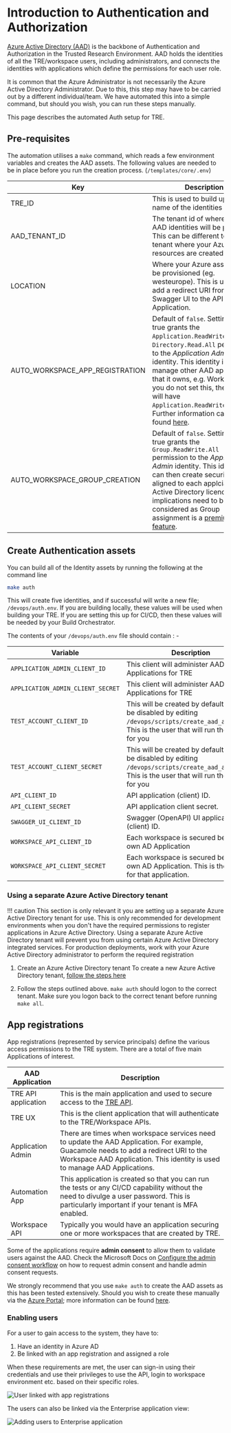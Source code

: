 # Introduction to Authentication and Authorization

[Azure Active Directory (AAD)](https://docs.microsoft.com/en-us/azure/active-directory/fundamentals/active-directory-whatis) is the backbone of Authentication and Authorization in the Trusted Research Environment. AAD holds the identities of all the TRE/workspace users, including administrators, and connects the identities with applications which define the permissions for each user role.

It is common that the Azure Administrator is not necessarily the Azure Active Directory Administrator. Due to this, this step may have to be carried out by a different individual/team. We have automated this into a simple command, but should you wish, you can run these steps manually.

This page describes the automated Auth setup for TRE.

## Pre-requisites
The automation utilises a `make` command, which reads a few environment variables and creates the AAD assets. The following values are needed to be in place before you run the creation process. (`/templates/core/.env`)

| Key | Description |
| ----------- | ----------- |
|TRE_ID|This is used to build up the name of the identities|
|AAD_TENANT_ID|The tenant id of where your AAD identities will be placed. This can be different to the tenant where your Azure resources are created.|
| LOCATION | Where your Azure assets will be provisioned (eg. westeurope). This is used to add a redirect URI from the Swagger UI to the API Application.
|AUTO_WORKSPACE_APP_REGISTRATION| Default of `false`. Setting this to true grants the `Application.ReadWrite.All` and `Directory.Read.All` permission to the *Application Admin* identity. This identity is used to manage other AAD applications that it owns, e.g. Workspaces. If you do not set this, the identity will have `Application.ReadWrite.OwnedBy`. Further information can be found [here](./identities/application_admin.md).
|AUTO_WORKSPACE_GROUP_CREATION| Default of `false`. Setting this to true grants the `Group.ReadWrite.All` permission to the *Application Admin* identity. This identity can then create security groups aligned to each applciation role. Active Directory licencing implications need to be considered as Group assignment is a [premium feature](https://docs.microsoft.com/en-us/azure/architecture/multitenant-identity/app-roles#roles-using-azure-ad-app-roles).

## Create Authentication assets
You can build all of the Identity assets by running the following at the command line
```bash
make auth
```
This will create five identities, and if successful will write a new file; `/devops/auth.env`. If you are building locally, these values will be used when building your TRE. If you are setting this up for CI/CD, then these values will be needed by your Build Orchestrator.

The contents of your `/devops/auth.env` file should contain : -

  | Variable | Description |
  | -------- | ----------- |
  | `APPLICATION_ADMIN_CLIENT_ID`| This client will administer AAD Applications for TRE |
  | `APPLICATION_ADMIN_CLIENT_SECRET`| This client will administer AAD Applications for TRE |
  | `TEST_ACCOUNT_CLIENT_ID`| This will be created by default, but can be disabled by editing `/devops/scripts/create_aad_assets.sh`. This is the user that will run the tests for you |
  | `TEST_ACCOUNT_CLIENT_SECRET` | This will be created by default, but can be disabled by editing `/devops/scripts/create_aad_assets.sh`. This is the user that will run the tests for you |
  | `API_CLIENT_ID` | API application (client) ID. |
  | `API_CLIENT_SECRET` | API application client secret. |
  | `SWAGGER_UI_CLIENT_ID` | Swagger (OpenAPI) UI application (client) ID. |
  | `WORKSPACE_API_CLIENT_ID` | Each workspace is secured behind it's own AD Application|
  | `WORKSPACE_API_CLIENT_SECRET` | Each workspace is secured behind it's own AD Application. This is the secret for that application.|

### Using a separate Azure Active Directory tenant

!!! caution
    This section is only relevant it you are setting up a separate Azure Active Directory tenant for use.
    This is only recommended for development environments when you don't have the required permissions to register applications in Azure Active Directory.
    Using a separate Azure Active Directory tenant will prevent you from using certain Azure Active Directory integrated services.
    For production deployments, work with your Azure Active Directory administrator to perform the required registration

1. Create an Azure Active Directory tenant
    To create a new Azure Active Directory tenant, [follow the steps here](https://docs.microsoft.com/en-us/azure/active-directory/develop/quickstart-create-new-tenant)

1. Follow the steps outlined above. `make auth` should logon to the correct tenant. Make sure you logon back to the correct tenant before running `make all`.


## App registrations

App registrations (represented by service principals) define the various access permissions to the TRE system. There are a total of five main Applications of interest.

| AAD Application | Description |
| ----------- | ----------- |
| TRE API application | This is the main application and used to secure access to the [TRE API](../tre-developers/api.md). |
| TRE UX | This is the client application that will authenticate to the TRE/Workspace APIs. |
| Application Admin | There are times when workspace services need to update the AAD Application. For example, Guacamole needs to add a redirect URI to the Workspace AAD Application. This identity is used to manage AAD Applications.
| Automation App | This application is created so that you can run the tests or any CI/CD capability without the need to divulge a user password. This is particularly important if your tenant is MFA enabled. |
| Workspace API | Typically you would have an application securing one or more workspaces that are created by TRE. |

Some of the applications require **admin consent** to allow them to validate users against the AAD. Check the Microsoft Docs on [Configure the admin consent workflow](https://docs.microsoft.com/en-us/azure/active-directory/manage-apps/configure-admin-consent-workflow) on how to request admin consent and handle admin consent requests.

We strongly recommend that you use `make auth` to create the AAD assets as this has been tested extensively. Should you wish to create these manually via the [Azure Portal](https://docs.microsoft.com/azure/active-directory/develop/quickstart-register-app); more information can be found [here](./identities/auth-manual.md).

### Enabling users

For a user to gain access to the system, they have to:

1. Have an identity in Azure AD
1. Be linked with an app registration and assigned a role

When these requirements are met, the user can sign-in using their credentials and use their privileges to use the API, login to workspace environment etc. based on their specific roles.

![User linked with app registrations](../assets/aad-user-linked-with-app-regs.png)

The users can also be linked via the Enterprise application view:

![Adding users to Enterprise application](../assets/adding-users-to-enterprise-application.png)
